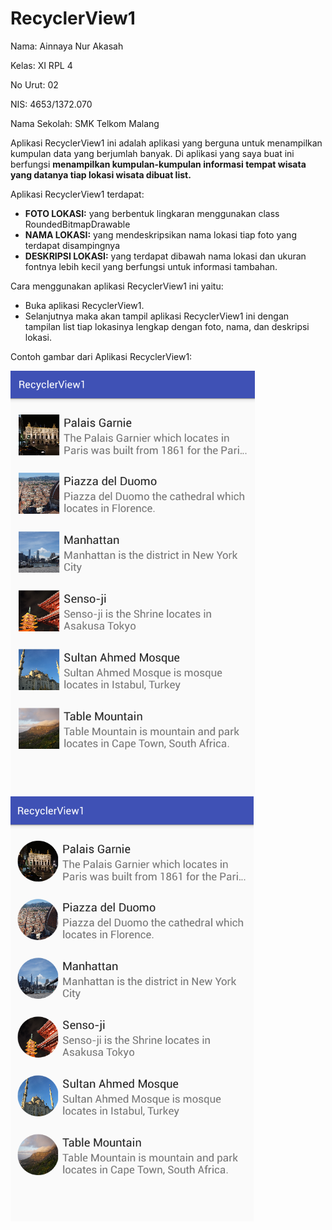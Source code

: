 # RecyclerView1
Nama: Ainnaya Nur Akasah

Kelas: XI RPL 4

No Urut: 02

NIS: 4653/1372.070

Nama Sekolah: SMK Telkom Malang

Aplikasi RecyclerView1 ini adalah aplikasi yang berguna untuk  menampilkan kumpulan data yang berjumlah banyak.
Di aplikasi yang saya buat ini berfungsi **menampilkan kumpulan-kumpulan informasi tempat wisata yang datanya tiap lokasi wisata dibuat list.**

Aplikasi RecyclerView1 terdapat:
  - **FOTO LOKASI:** yang berbentuk lingkaran menggunakan class RoundedBitmapDrawable
  - **NAMA LOKASI:** yang mendeskripsikan nama lokasi tiap foto yang terdapat disampingnya
  - **DESKRIPSI LOKASI:** yang terdapat dibawah nama lokasi dan ukuran fontnya lebih kecil yang berfungsi untuk informasi tambahan.
  
Cara menggunakan aplikasi RecyclerView1 ini yaitu:
  - Buka aplikasi RecyclerView1.
  - Selanjutnya maka akan tampil aplikasi RecyclerView1 ini dengan tampilan list tiap lokasinya lengkap dengan foto, nama, dan deskripsi lokasi.

Contoh gambar dari Aplikasi RecyclerView1:

![Image of RecyclerView1-1](https://github.com/Ainnaya/RecyclerView1/blob/master/RecyclerView1%20-%201.PNG)
![Image of RecyclerView1-2](https://github.com/Ainnaya/RecyclerView1/blob/master/RecyclerView1%20-%202.PNG)
